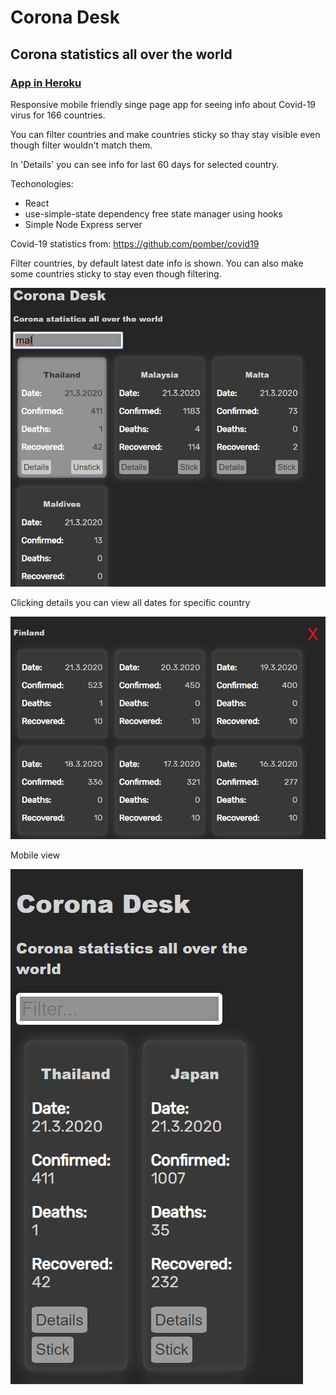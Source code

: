 # Corona Desk

## Corona statistics all over the world

### [App in Heroku](https://coronadesk.herokuapp.com/)

Responsive mobile friendly singe page app for seeing info about Covid-19 virus for 166 countries.

You can filter countries and make countries sticky so thay stay visible even though filter wouldn't match them.

In 'Details' you can see info for last 60 days for selected country.

Techonologies:
- React
- use-simple-state dependency free state manager using hooks
- Simple Node Express server

Covid-19 statistics from: https://github.com/pomber/covid19


Filter countries, by default latest date info is shown. You can also make some countries sticky to stay even though filtering.

![filter](https://github.com/villeverkkonen/coronadesk/blob/master/documentation/images/filter.png)


Clicking details you can view all dates for specific country

![details](https://github.com/villeverkkonen/coronadesk/blob/master/documentation/images/details.png)


Mobile view

![mobile](https://github.com/villeverkkonen/coronadesk/blob/master/documentation/images/mobile.png)